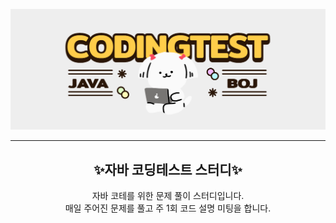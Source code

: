![logo](/.README/logo.png)

----

<div align="center">
  <h2>✨자바 코딩테스트 스터디✨</h2>
  자바 코테를 위한 문제 풀이 스터디입니다.<br>
  매일 주어진 문제를 풀고 주 1회 코드 설명 미팅을 합니다.<br>
</div>


